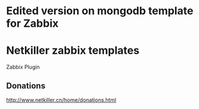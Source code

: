 # Edited version on mongodb template for Zabbix


# Netkiller zabbix templates
Zabbix Plugin

Donations
---------
http://www.netkiller.cn/home/donations.html
